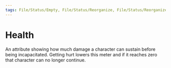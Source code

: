 ```yaml
---
tags: File/Status/Empty, File/Status/Reorganize, File/Status/Reorganize, File/Status/Recategorize, File/Status/Summarize, File/Status/Structuralize
---
```


# Health

An attribute showing how much damage a character can sustain before being incapacitated. Getting hurt lowers this meter and if it reaches zero that character can no longer continue.



